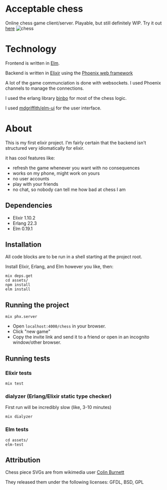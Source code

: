 # Acceptable chess

Online chess game client/server. Playable, but still definitely WIP.
Try it out [here](https://www.borentobewild.com/chess)
![chess](readme-images/side-by-side-opening-short.gif)

# Technology
Frontend is written in [Elm](https://elm-lang.org/).

Backend is written in [Elixir](https://elixir-lang.org/) using the [Phoenix web framework](https://phoenixframework.org/)

A lot of the game communciation is done with websockets. I used Phoenix channels to manage the connections.

I used the erlang library [binbo](https://github.com/DOBRO/binbo) for most of the chess logic.

I used [mdgriffith/elm-ui](https://package.elm-lang.org/packages/mdgriffith/elm-ui/latest/) for the user interface.

# About
This is my first elixir project.
I'm fairly certain that the backend isn't structured very idiomatically for elixir. 

it has cool features like:
- refresh the game whenever you want with no consequences
- works on my phone, might work on yours
- no user accounts
- play with your friends
- no chat, so nobody can tell me how bad at chess I am

## Dependencies
- Elixir 1.10.2
- Erlang 22.3
- Elm 0.19.1

## Installation
All code blocks are to be run in a shell starting at the project root.

Install Elixir, Erlang, and Elm however you like, then:
```shell script
mix deps.get
cd assets/
npm install
elm install
```

## Running the project
```shell script
mix phx.server
```
- Open `localhost:4000/chess` in your browser.
- Click "new game"
- Copy the invite link and send it to a friend or open in an incognito window/other browser.


## Running tests
### Elixir tests
```shell script
mix test
```

### dialyzer (Erlang/Elixir static type checker)
First run will be incredibly slow (like, 3-10 minutes)
```shell script
mix dialyzer
```

### Elm tests
```shell script
cd assets/
elm-test
```

## Attribution
Chess piece SVGs are from wikimedia user [Colin Burnett](https://en.wikipedia.org/wiki/User:Cburnett)

They released them under the following licenses: GFDL, BSD, GPL
